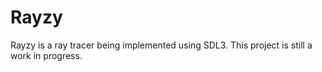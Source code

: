 # Rayzy

Rayzy is a ray tracer being implemented using SDL3. This project is still a work in progress.
